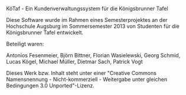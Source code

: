 KöTaf - Ein Kundenverwaltungssystem für die Königsbrunner Tafel

Diese Software wurde im Rahmen eines Semesterprojektes an der Hochschule Augsburg im Sommersemester 2013 von Studenten für die Königsbrunner Tafel entwickelt.

Beteiligt waren:

Antonios Fesenmeier, 
Björn Bittner, 
Florian Wasielewski, 
Georg Schmid, 
Lucas Kögel, 
Michael Müller, 
Dietmar Sach, 
Patrick Vogt

Dieses Werk bzw. Inhalt steht unter einer "Creative Commons Namensnennung - Nicht-kommerziell - Weitergabe unter gleichen Bedingungen 3.0 Unported"-Lizenz.
